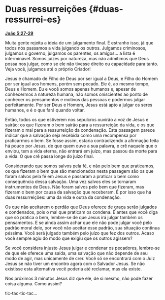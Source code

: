 # Duas ressurreições {#duas-ressurrei-es}

[**João 5:27-29**](http://bibliaonline.com.br/acf/jo/5/27-29)

Muita gente rejeita a ideia de um julgamento final. É estranho isso, já que todos nós passamos a vida julgando os outros. Julgamos criminosos, julgamos o governo, julgamos os parentes, os amigos... a lista é interminável. Somos juízes por natureza, mas não admitimos que Deus possa nos julgar, como se ele não tivesse direito ou capacidade para tanto. Veja você, julgamos até o próprio Criador!

Jesus é chamado de Filho de Deus por ser igual a Deus, e Filho do Homem por ser igual aos homens, porém sem pecado. Ele é, ao mesmo tempo, Deus e Homem. Eu e você somos apenas humanos e, apesar de conhecermos a natureza humana, não somos oniscientes ao ponto de conhecer os pensamentos e motivos das pessoas e podermos julgar perfeitamente. Por ser Deus e Homem, Jesus está apto a julgar os seres humanos, e é o que fará quando voltar.

Então, todos os que estiverem nos sepulcros ouvirão a voz de Jesus e sairão: os que fizeram o bem sairão para a ressurreição da vida, e os que fizeram o mal para a ressurreição da condenação. Esta passagem parece indicar que a salvação seja recebida como uma recompensa por praticarmos o bem. Se fosse assim, estaria contradizendo a afirmação feita há pouco por Jesus, de que quem ouve a sua palavra, e crê naquele que o enviou, tem a vida eterna, não entrará em juízo, mas passou da morte para a vida. O que crê passa longe do juízo final.

Considerando que somos salvos pela fé, e não pelo bem que praticamos, os que fizeram o bem que são mencionados nesta passagem são os que foram salvos pela fé em Jesus e passaram a praticar o bem como consequência dessa salvação. Uma vez salvos eles se tornaram instrumentos de Deus. Não foram salvos pelo bem que fizeram, mas fizeram o bem por causa da salvação que receberam. É por isso que há duas ressurreições: uma da vida e outra da condenação.

Os que não aceitarem o perdão que Deus oferece de graça serão julgados e condenados, pois o mal que praticam os condena. E antes que você diga que só pratica o bem, lembre-se de que Jesus irá julgar também os pensamentos. E se ainda assim achar que ele não pode julgar você pelo padrão moral dele, por você não aceitar esse padrão, sua situação continua péssima. Você será julgado também pelo juízo que fez dos outros. Acaso você sempre agiu do modo que exigiu que os outros agissem?

Se você considera injusto Jesus julgar e condenar os pecadores, lembre-se de que ele oferece uma saída, uma salvação que não depende de seu modo de agir, mas unicamente de crer. Você só se encontrará com o Juiz Jesus se não tiver um encontro agora com o Salvador Jesus. Se não existisse esta alternativa você poderia até reclamar, mas ela existe.

Nos próximos 3 minutos Jesus diz que ele, de si mesmo, não pode fazer coisa alguma. Como assim?

tic-tac-tic-tac...